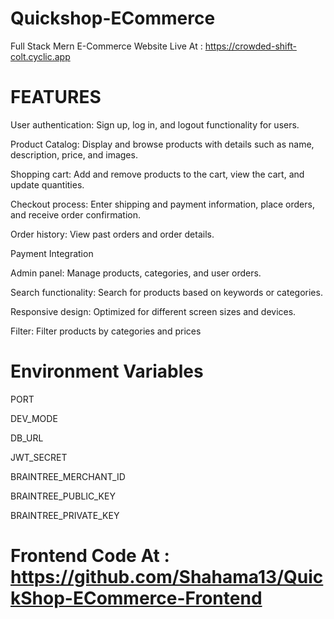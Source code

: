 # Quickshop-ECommerce

Full Stack Mern E-Commerce Website Live At : https://crowded-shift-colt.cyclic.app

# FEATURES
User authentication: Sign up, log in, and logout functionality for users.

Product Catalog: Display and browse products with details such as name, description, price, and images.

Shopping cart: Add and remove products to the cart, view the cart, and update quantities.

Checkout process: Enter shipping and payment information, place orders, and receive order confirmation.

Order history: View past orders and order details.

Payment Integration 

Admin panel: Manage products, categories, and user orders.

Search functionality: Search for products based on keywords or categories.

Responsive design: Optimized for different screen sizes and devices.

Filter: Filter products by categories and prices

# Environment Variables
PORT

DEV_MODE

DB_URL

JWT_SECRET

BRAINTREE_MERCHANT_ID

BRAINTREE_PUBLIC_KEY

BRAINTREE_PRIVATE_KEY

# Frontend Code At : https://github.com/Shahama13/QuickShop-ECommerce-Frontend
